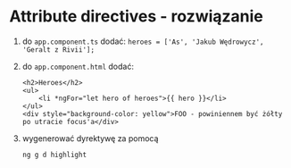 # Attribute directives - rozwiązanie

1. do `app.component.ts` dodać: `heroes = ['As', 'Jakub Wędrowycz', 'Geralt z Rivii'];`
1. do `app.component.html` dodać:
    ```
    <h2>Heroes</h2>
    <ul>
        <li *ngFor="let hero of heroes">{{ hero }}</li>
    </ul>
    <div style="background-color: yellow">FOO - powiniennem być żółty po utracie focus'a</div>
    ```
1. wygenerować dyrektywę za pomocą

    ```
    ng g d highlight
    ```
